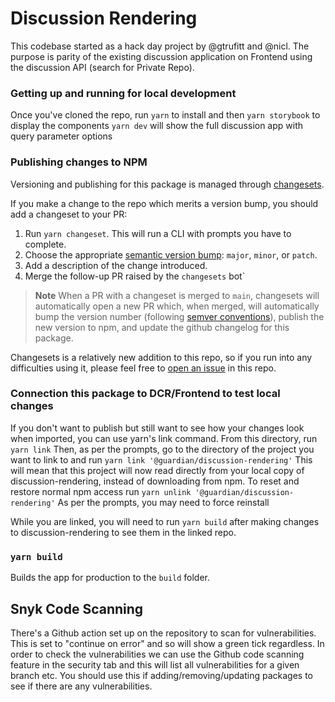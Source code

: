 # Discussion Rendering

This codebase started as a hack day project by @gtrufitt and @nicl. The purpose is parity of the existing discussion application on Frontend using the discussion API (search for Private Repo).

### Getting up and running for local development

Once you've cloned the repo, run
`yarn` to install and then
`yarn storybook` to display the components
`yarn dev` will show the full discussion app with query parameter options

### Publishing changes to NPM

Versioning and publishing for this package is managed through [changesets](https://github.com/changesets/changesets).

If you make a change to the repo which merits a version bump, you should add a changeset
to your PR:

1. Run `yarn changeset`. This will run a CLI with prompts you have to complete.
2. Choose the appropriate [semantic version bump](https://semver.org/): `major`, `minor`, or `patch`.
3. Add a description of the change introduced.
4. Merge the follow-up PR raised by the `changesets` bot`

> **Note**
> When a PR with a changeset is merged to `main`, changesets will automatically open a new PR
> which, when merged, will automatically bump the version number (following [semver conventions](https://semver.org/)),
> publish the new version to npm, and update the github changelog for this package.

Changesets is a relatively new addition to this repo, so if you run into any difficulties using it, 
please feel free to [open an issue](https://github.com/guardian/discussion-rendering/issues/new)
in this repo.

### Connection this package to DCR/Frontend to test local changes

If you don't want to publish but still want to see how your changes look when imported, you can use yarn's link command. From this directory, run
`yarn link`
Then, as per the prompts, go to the directory of the project you want to link to and run
`yarn link '@guardian/discussion-rendering'`
This will mean that this project will now read directly from your local copy of discussion-rendering, instead of downloading from npm. To reset and restore normal npm access run
`yarn unlink '@guardian/discussion-rendering'`
As per the prompts, you may need to force reinstall

While you are linked, you will need to run `yarn build` after making changes to discussion-rendering to see them in the linked repo.

### `yarn build`

Builds the app for production to the `build` folder.

## Snyk Code Scanning
There's a Github action set up on the repository to scan for vulnerabilities. This is set to "continue on error" and so will show a green tick regardless. In order to check the vulnerabilities we can use the Github code scanning feature in the security tab and this will list all vulnerabilities for a given branch etc. You should use this if adding/removing/updating packages to see if there are any vulnerabilities.
